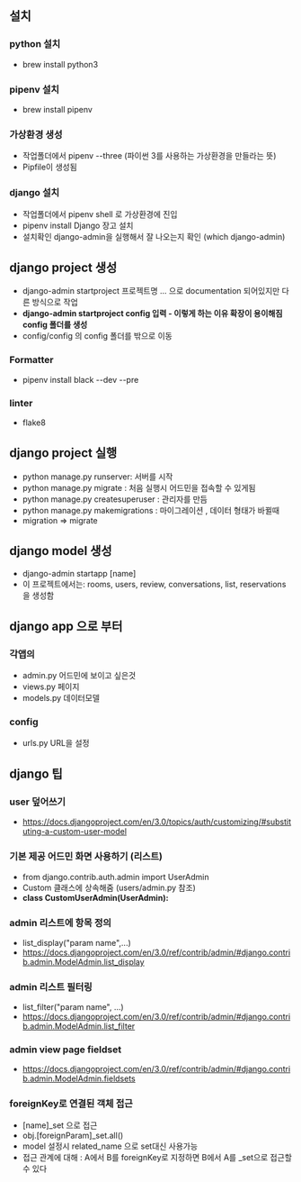 ## 설치

### python 설치

- brew install python3

### pipenv 설치

- brew install pipenv

### 가상환경 생성

- 작업폴더에서 pipenv --three (파이썬 3를 사용하는 가상환경을 만들라는 뜻)
- Pipfile이 생성됨

### django 설치

- 작업폴더에서 pipenv shell 로 가상환경에 진입
- pipenv install Django 장고 설치
- 설치확인 django-admin을 실행해서 잘 나오는지 확인 (which django-admin)

## django project 생성

- django-admin startproject 프로젝트명 ... 으로 documentation 되어있지만 다른 방식으로 작업
- **django-admin startproject config 입력 - 이렇게 하는 이유 확장이 용이해짐 config 폴더를 생성**
- config/config 의 config 폴더를 밖으로 이동

### Formatter 
  - pipenv install black --dev --pre
### linter
  - flake8


## django project 실행
- python manage.py runserver: 서버를 시작
- python manage.py migrate : 처음 실행시 어드민을 접속할 수 있게됨
- python manage.py createsuperuser : 관리자를 만듬
- python manage.py makemigrations : 마이그레이션 , 데이터 형태가 바뀔때
- migration => migrate

## django model 생성
- django-admin startapp [name]
- 이 프로젝트에서는: rooms, users, review, conversations, list, reservations 을 생성함

## django app 으로 부터
### 각앱의 
- admin.py 어드민에 보이고 싶은것
- views.py 페이지
- models.py 데이터모델 
### config
- urls.py URL을 설정

## django 팁
### user 덮어쓰기
- https://docs.djangoproject.com/en/3.0/topics/auth/customizing/#substituting-a-custom-user-model
  
### 기본 제공 어드민 화면 사용하기 (리스트)
- from django.contrib.auth.admin import UserAdmin
- Custom 클래스에 상속해줌 (users/admin.py 참조)
- **class CustomUserAdmin(UserAdmin):**
  
### admin 리스트에 항목 정의
- list_display("param name",...)
- https://docs.djangoproject.com/en/3.0/ref/contrib/admin/#django.contrib.admin.ModelAdmin.list_display
  
### admin 리스트 필터링
- list_filter("param name", ...)
- https://docs.djangoproject.com/en/3.0/ref/contrib/admin/#django.contrib.admin.ModelAdmin.list_filter

### admin view page fieldset
- https://docs.djangoproject.com/en/3.0/ref/contrib/admin/#django.contrib.admin.ModelAdmin.fieldsets

### foreignKey로 연결된 객체 접근
- [name]_set 으로 접근
- obj.[foreignParam]_set.all()
- model 설정시 related_name 으로 set대신 사용가능
- 접근 관계에 대해 : A에서 B를 foreignKey로 지정하면 B에서 A를 _set으로 접근할수 있다